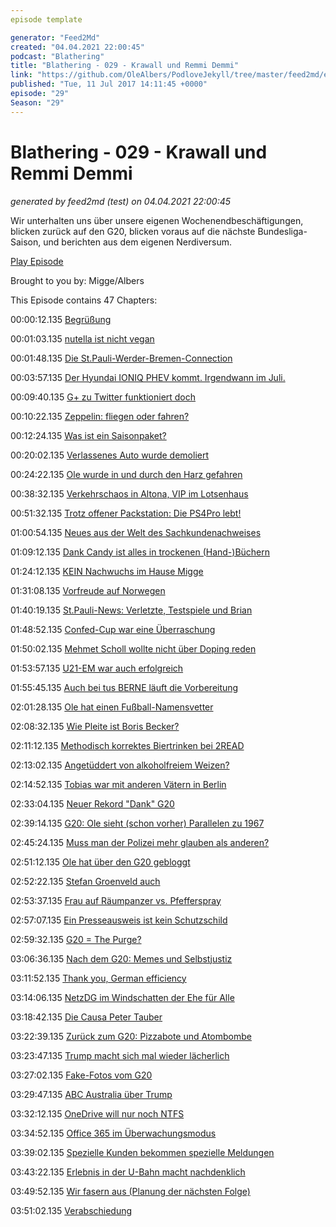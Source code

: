 ```yaml
---
episode template

generator: "Feed2Md"
created: "04.04.2021 22:00:45"
podcast: "Blathering"
title: "Blathering - 029 - Krawall und Remmi Demmi"
link: "https://github.com/OleAlbers/PodloveJekyll/tree/master/feed2md/example/export/seasons/2/2017/7/Blathering - 029 - Krawall und Remmi Demmi.md"
published: "Tue, 11 Jul 2017 14:11:45 +0000"
episode: "29"
Season: "29"
---
```


# Blathering - 029 - Krawall und Remmi Demmi
_generated by feed2md (test) on 04.04.2021 22:00:45_

Wir unterhalten uns über unsere eigenen Wochenendbeschäftigungen, blicken zurück auf den G20, blicken voraus auf die nächste Bundesliga-Saison, und berichten aus dem eigenen Nerdiversum.

[Play Episode](https://www.blathering.de/podlove/file/283/s/feed/c/mp3/blathering_029.mp3)

Brought to you by: Migge/Albers

This Episode contains 47 Chapters:


00:00:12.135 [Begrüßung]()

00:01:03.135 [nutella ist nicht vegan](http://www.fitforfun.de/abnehmen/gesunde_ernaehrung/schokoladencreme-selbstgemacht-nutella-vegan-und-lecker-172054.html)

00:01:48.135 [Die St.Pauli-Werder-Bremen-Connection](https://de.wikipedia.org/wiki/Philipp_Bargfrede)

00:03:57.135 [Der Hyundai IONIQ PHEV kommt. Irgendwann im Juli.](https://www.welt.de/motor/news/article165850291/Hyundai-Ioniq-Plug-in-Hybrid.html)

00:09:40.135 [G+ zu Twitter funktioniert doch](https://manageflitter.com/engage/sync)

00:10:22.135 [Zeppelin: fliegen oder fahren?](https://zeppelin-nt.de/de/service/faq.html)

00:12:24.135 [Was ist ein Saisonpaket?](https://www.fcstpauli.com/tickets/saisonabos/saisonpakete/)

00:20:02.135 [Verlassenes Auto wurde demoliert](https://twitter.com/tmigge/status/880043247766294528)

00:24:22.135 [Ole wurde in und durch den Harz gefahren](https://www.schierker-feuerstein.de/)

00:38:32.135 [Verkehrschaos in Altona, VIP im Lotsenhaus](http://www.hamburg-leuchtfeuer.de/lotsenhaus/)

00:51:32.135 [Trotz offener Packstation: Die PS4Pro lebt!](https://plus.google.com/+OleAlbers/posts/2rVnpQFpbBR)

01:00:54.135 [Neues aus der Welt des Sachkundenachweises](https://www.haufe.de/immobilien/wirtschaft_politik/Weiterbildungspflicht-statt-Sachkundenachweis-fuer-Verwalter-und-Makler_84342_385236.html)

01:09:12.135 [Dank Candy ist alles in trockenen (Hand-)Büchern](https://www.youtube.com/watch?v=vewBQkBKm5M)

01:24:12.135 [KEIN Nachwuchs im Hause Migge](http://www.ebay.de/itm/wunderschoener-DDR-Puppenwagen-Gelb-mit-Fenster-Nostalgie-70er-Jahre-ab-1-/151676812227?hash=item2350a47bc3&nma=true&si=FlS40ogcA2ilU9lKhLKjBJB9Xjc%253D&orig_cvip=true&rt=nc&_trksid=p2047675.l2557)

01:31:08.135 [Vorfreude auf Norwegen](http://www.bt.no/tv/#!/video/100521/finse-stasjon)

01:40:19.135 [St.Pauli-News: Verletzte, Testspiele und Brian](https://plus.google.com/+FCSTP/posts/fcBWd8ez41z)

01:48:52.135 [Confed-Cup war eine Überraschung](http://www.sport1.de/fussball/confed-cup/2017/06/gruende-fuer-den-deutschen-erfolg-beim-fifa-confederations-cup)

01:50:02.135 [Mehmet Scholl wollte nicht über Doping reden](http://www.spiegel.de/sport/fussball/mehmet-scholl-boykottierte-ard-sendungen-a-1156028.html)

01:53:57.135 [U21-EM war auch erfolgreich](http://www.kicker.de/news/fussball/u21/startseite/700758/artikel_80-zentimeter-vom-schulterklopfer-zum-arschtritt.html)

01:55:45.135 [Auch bei tus BERNE läuft die Vorbereitung](http://www.fussball.de/mannschaft/tus-berne-2-tus-berne-hamburg/-/saison/1617/team-id/011MIBA5J8000000VTVG0001VTR8C1K7#!/section/stage)

02:01:28.135 [Ole hat einen Fußball-Namensvetter](https://de.wikipedia.org/wiki/Helmut_Sandmann)

02:08:32.135 [Wie Pleite ist Boris Becker?](https://www.welt.de/sport/tennis/article166428057/Boris-Becker-wurden-die-Kreditkarten-abgenommen.html)

02:11:12.135 [Methodisch korrektes Biertrinken bei 2READ](https://www.tobiasmigge.de/2017/07/04/2read-082-methodisch-korrektes-biertrinken/)

02:13:02.135 [Angetüddert von alkoholfreiem Weizen?](http://re-talk.de/re026/)

02:14:52.135 [Tobias war mit anderen Vätern in Berlin](https://www.cvjm.de/cvjm/)

02:33:04.135 [Neuer Rekord "Dank" G20](https://plus.google.com/+OleAlbers/posts/Di2WfvVV4HA)

02:39:14.135 [G20: Ole sieht (schon vorher) Parallelen zu 1967](https://www.deutschlandfunknova.de/beitrag/benno-ohnesorg-tod-eines-studenten)

02:45:24.135 [Muss man der Polizei mehr glauben als anderen?](https://medium.com/@lorz/warum-viele-journalisten-der-polizei-alles-glauben-f0c6e30f8af4)

02:51:12.135 [Ole hat über den G20 gebloggt](http://millerntor.hamburg/2017/07/nur-verlierer/)

02:52:22.135 [Stefan Groenveld auch](https://www.stefangroenveld.de/2017/meine-beobachtungen-zum-g20-in-hamburg-2017/)

02:53:37.135 [Frau auf Räumpanzer vs. Pfefferspray](http://www.bento.de/today/g20-frau-klettert-auf-raeumpanzer-polizei-setzt-pfefferspray-ein-1493241/)

02:57:07.135 [Ein Presseausweis ist kein Schutzschild](https://ennolenze.de/journalisten-in-demos-wie-funktioniert-das/2802/)

02:59:32.135 [G20 = The Purge?](https://de.wikipedia.org/wiki/The_Purge_%E2%80%93_Die_S%C3%A4uberung)

03:06:36.135 [Nach dem G20: Memes und Selbstjustiz](http://www.spiegel.de/panorama/gesellschaft/g20-krawalle-selfie-bei-randale-im-schanzenviertel-a-1156799.html)

03:11:52.135 [Thank you, German efficiency](https://twitter.com/AJEnglish/status/884042222894669825)

03:14:06.135 [NetzDG im Windschatten der Ehe für Alle](https://www.economist.com/blogs/kaffeeklatsch/2017/06/merkelology-101)

03:18:42.135 [Die Causa Peter Tauber](https://www.lavievagabonde.de/2017/07/03/495/peter-tauber-tweet-ordentliches-gelernt)

03:22:39.135 [Zurück zum G20: Pizzabote und Atombombe](http://www.spiegel.de/panorama/gesellschaft/g20-gipfel-in-hamburg-pizzabote-kaempft-sich-durch-g20-hoelle-a-1156371.html)

03:23:47.135 [Trump macht sich mal wieder lächerlich](http://www.spiegel.de/panorama/leute/donald-trump-druckt-sich-auf-gefaelschtes-cover-des-time-magazine-a-1154770.html)

03:27:02.135 [Fake-Fotos vom G20](https://www.thesun.co.uk/news/3986758/g20-memes-donald-trump-vladimir-putin-angela-merkel-fake-pictures/)

03:29:47.135 [ABC Australia über Trump](https://www.theguardian.com/us-news/2017/jul/09/biggest-threat-to-the-west-australian-journalist-demolishes-trump-after-g20)

03:32:12.135 [OneDrive will nur noch NTFS](https://www.golem.de/news/microsoft-onedrive-unterstuetzt-nur-noch-ntfs-ohne-vorwarnung-1707-128821.html)

03:34:52.135 [Office 365 im Überwachungsmodus](https://blogs.office.com/en-us/2017/07/05/transform-your-organization-with-microsoft-workplace-analytics/)

03:39:02.135 [Spezielle Kunden bekommen spezielle Meldungen]()

03:43:22.135 [Erlebnis in der U-Bahn macht nachdenklich]()

03:49:52.135 [Wir fasern aus (Planung der nächsten Folge)]()

03:51:02.135 [Verabschiedung]()


